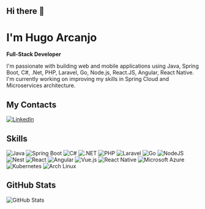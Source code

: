 ## Hi there 👋

<!--
**hugoadev/hugoadev** is a ✨ _special_ ✨ repository because its `README.md` (this file) appears on your GitHub profile.

Here are some ideas to get you started:

- 🔭 I’m currently working on ...
- 🌱 I’m currently learning ...
- 👯 I’m looking to collaborate on ...
- 🤔 I’m looking for help with ...
- 💬 Ask me about ...
- 📫 How to reach me: ...
- 😄 Pronouns: ...
- ⚡ Fun fact: ...
badges ref: [https://github.com/inttter/md-badges](https://github.com/inttter/md-badges)
-->

# I'm Hugo Arcanjo
**Full-Stack Developer**

I'm passionate with building web and mobile applications using Java, Spring Boot, C#, .Net, PHP, Laravel, Go, Node.js, React.JS, Angular, React Native. 
I'm currently working on improving my skills in Spring Cloud and Microservices architecture.

## My Contacts

[![LinkedIn](https://img.shields.io/badge/LinkedIn-0A66C2?logo=linkedin&logoColor=fff)](https://www.linkedin.com/in/hugoarcanjodev)
<!--
[![Fiverr](https://img.shields.io/badge/Fiverr-1DBF73?logo=fiverr&logoColor=fff)](#)
[![Upwork](https://img.shields.io/badge/Upwork-6FDA44?logo=upwork&logoColor=fff)](#)
![Dev.to](https://img.shields.io/badge/Dev.to-0A0A0A?logo=devdotto&logoColor=white)
![freeCodeCamp](https://img.shields.io/badge/freeCodeCamp-0A0A23?logo=freecodecamp&logoColor=fff)
-->

## Skills
![Java](https://img.shields.io/badge/Java-%23ED8B00.svg?logo=openjdk&logoColor=white)
![Spring Boot](https://img.shields.io/badge/Spring%20Boot-6DB33F?logo=springboot&logoColor=fff)
![C#](https://custom-icon-badges.demolab.com/badge/C%23-%23239120.svg?logo=cshrp&logoColor=white)
![.NET](https://img.shields.io/badge/.NET-512BD4?logo=dotnet&logoColor=fff)
![PHP](https://img.shields.io/badge/php-%23777BB4.svg?&logo=php&logoColor=white)
![Laravel](https://img.shields.io/badge/Laravel-%23FF2D20.svg?logo=laravel&logoColor=white)
![Go](https://img.shields.io/badge/Go-%2300ADD8.svg?&logo=go&logoColor=white)
![NodeJS](https://img.shields.io/badge/Node.js-6DA55F?logo=node.js&logoColor=white)
![Nest](https://img.shields.io/badge/Nest.js-%23E0234E.svg?logo=nestjs&logoColor=white)
![React](https://img.shields.io/badge/React-%2320232a.svg?logo=react&logoColor=%2361DAFB)
![Angular](https://img.shields.io/badge/Angular-%23DD0031.svg?logo=angular&logoColor=white)
![Vue.js](https://img.shields.io/badge/Vue.js-4FC08D?logo=vuedotjs&logoColor=fff)
![React Native](https://img.shields.io/badge/React_Native-%2320232a.svg?logo=react&logoColor=%2361DAFB)
![Microsoft Azure](https://custom-icon-badges.demolab.com/badge/Microsoft%20Azure-0089D6?logo=msazure&logoColor=white)
![Kubernetes](https://img.shields.io/badge/Kubernetes-326CE5?logo=kubernetes&logoColor=fff)
![Arch Linux](https://img.shields.io/badge/Arch%20Linux-1793D1?logo=arch-linux&logoColor=fff)

## GitHub Stats

![GitHub Stats](https://github-readme-stats.vercel.app/api?username=harcanjo&theme=transparent&bg_color=000&border_color=30A3DC&show_icons=true&icon_color=30A3DC&title_color=E94D5F&text_color=FFF)

<!-- 
![Top Langs](https://github-readme-stats-git-masterrstaa-rickstaa.vercel.app/api/top-langs/?username=harcanjo&bg_color=000&border_color=30A3DC&title_color=E94D5F&text_color=FFF)

![Top Langs](https://github-readme-stats-git-masterrstaa-rickstaa.vercel.app/api/top-langs/?username=harcanjo&layout=compact&bg_color=000&border_color=30A3DC&title_color=E94D5F&text_color=FFF)

![GitHub Streak](https://streak-stats.demolab.com/?user=harcanjo&theme=bear&background=000&border=30A3DC&dates=FFF)(https://git.io/streak-stats)
 -->

<!--## My Projects--> 
